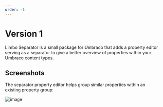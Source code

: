 ```yaml
---
order: -1
---
```


# Version 1

Limbo Separator is a small package for Umbraco that adds a property editor serving as a separator to give a better overview of properties within your Umbraco content types.



## Screenshots

The separator property editor helps group similar properties within an existing property group:

![image](https://user-images.githubusercontent.com/3634580/84443532-1812ef80-ac40-11ea-8077-515c48015070.png)





[NuGetPackage]: https://www.nuget.org/packages/Limbo.Umbraco.Separator
[GitHubRelease]: https://github.com/limbo-works/Limbo.Umbraco.Separator/releases
